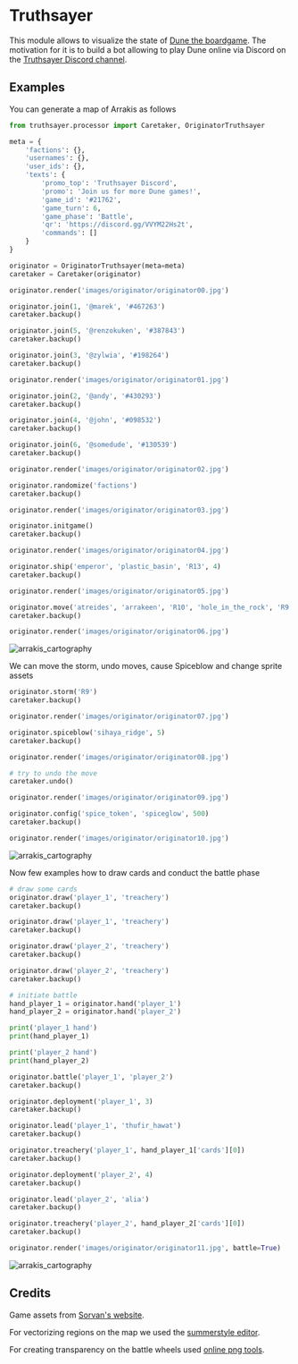 # Truthsayer

This module allows to visualize the state of [Dune the boardgame](https://boardgamegeek.com/boardgame/121/dune). The motivation for it is to build a bot allowing to play Dune online via Discord on the [Truthsayer Discord channel](https://discord.gg/VVYM22Hs2t).

## Examples

You can generate a map of Arrakis as follows

```python
from truthsayer.processor import Caretaker, OriginatorTruthsayer

meta = {
    'factions': {},
    'usernames': {},
    'user_ids': {},
    'texts': {
        'promo_top': 'Truthsayer Discord',
        'promo': 'Join us for more Dune games!',
        'game_id': '#21762',
        'game_turn': 6,
        'game_phase': 'Battle',
        'qr': 'https://discord.gg/VVYM22Hs2t',
        'commands': []
    }
}

originator = OriginatorTruthsayer(meta=meta)
caretaker = Caretaker(originator)

originator.render('images/originator/originator00.jpg')

originator.join(1, '@marek', '#467263')
caretaker.backup()

originator.join(5, '@renzokuken', '#387843')
caretaker.backup()

originator.join(3, '@zylwia', '#198264')
caretaker.backup()

originator.render('images/originator/originator01.jpg')

originator.join(2, '@andy', '#430293')
caretaker.backup()

originator.join(4, '@john', '#098532')
caretaker.backup()

originator.join(6, '@somedude', '#130539')
caretaker.backup()

originator.render('images/originator/originator02.jpg')

originator.randomize('factions')
caretaker.backup()

originator.render('images/originator/originator03.jpg')

originator.initgame()
caretaker.backup()

originator.render('images/originator/originator04.jpg')

originator.ship('emperor', 'plastic_basin', 'R13', 4)
caretaker.backup()

originator.render('images/originator/originator05.jpg')

originator.move('atreides', 'arrakeen', 'R10', 'hole_in_the_rock', 'R9', 3)
caretaker.backup()

originator.render('images/originator/originator06.jpg')
```

![arrakis_cartography](https://github.com/marekyggdrasil/arrakis/blob/main/images/originator/originator06.jpg?raw=true)

We can move the storm, undo moves, cause Spiceblow and change sprite assets

```python
originator.storm('R9')
caretaker.backup()

originator.render('images/originator/originator07.jpg')

originator.spiceblow('sihaya_ridge', 5)
caretaker.backup()

originator.render('images/originator/originator08.jpg')

# try to undo the move
caretaker.undo()

originator.render('images/originator/originator09.jpg')

originator.config('spice_token', 'spiceglow', 500)
caretaker.backup()

originator.render('images/originator/originator10.jpg')
```

![arrakis_cartography](https://github.com/marekyggdrasil/arrakis/blob/main/images/originator/originator10.jpg?raw=true)

Now few examples how to draw cards and conduct the battle phase

```python
# draw some cards
originator.draw('player_1', 'treachery')
caretaker.backup()

originator.draw('player_1', 'treachery')
caretaker.backup()

originator.draw('player_2', 'treachery')
caretaker.backup()

originator.draw('player_2', 'treachery')
caretaker.backup()

# initiate battle
hand_player_1 = originator.hand('player_1')
hand_player_2 = originator.hand('player_2')

print('player_1 hand')
print(hand_player_1)

print('player_2 hand')
print(hand_player_2)

originator.battle('player_1', 'player_2')
caretaker.backup()

originator.deployment('player_1', 3)
caretaker.backup()

originator.lead('player_1', 'thufir_hawat')
caretaker.backup()

originator.treachery('player_1', hand_player_1['cards'][0])
caretaker.backup()

originator.deployment('player_2', 4)
caretaker.backup()

originator.lead('player_2', 'alia')
caretaker.backup()

originator.treachery('player_2', hand_player_2['cards'][0])
caretaker.backup()

originator.render('images/originator/originator11.jpg', battle=True)
```

![arrakis_cartography](https://github.com/marekyggdrasil/arrakis/blob/main/images/originator/originator11.jpg?raw=true)

## Credits

Game assets from [Sorvan's website](http://www.sorvan.com/games/dune/).

For vectorizing regions on the map we used the [summerstyle editor](https://summerstyle.github.io/summer/#).

For creating transparency on the battle wheels used [online png tools](https://onlinepngtools.com/create-transparent-png).
